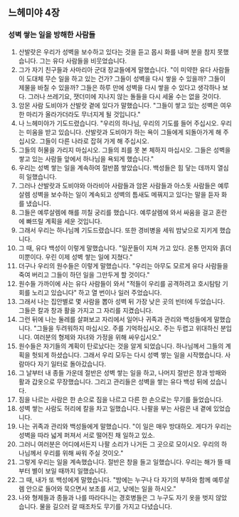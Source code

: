 ## 느헤미야 4장

### 성벽 쌓는 일을 방해한 사람들
1. 산발랏은 우리가 성벽을 보수하고 있다는 것을 듣고 몹시 화를 내며 분을 참지 못했습니다. 그는 유다 사람들을 비웃었습니다.
2. 그가 자기 친구들과 사마리아 군대 장교들에게 말했습니다. "이 미약한 유다 사람들이 도대체 무슨 일을 하고 있는 건가? 그들이 성벽을 다시 쌓을 수 있을까? 그들이 제물을 바칠 수 있을까? 그들은 하루 만에 성벽을 다시 쌓을 수 있다고 생각하나 보다. 그러나 쓰레기요, 잿더미에 지나지 않는 돌들을 다시 세울 수는 없을 것이다.
3. 암몬 사람 도비야가 산발랏 곁에 있다가 말했습니다. "그들이 쌓고 있는 성벽은 여우 한 마리가 올라가더라도 무너지게 될 것입니다."
4. 나 느헤미야가 기도드렸습니다. "우리의 하나님, 우리의 기도를 들어 주십시오. 우리는 미움을 받고 있습니다. 산발랏과 도비야가 하는 욕이 그들에게 되돌아가게 해 주십시오. 그들이 다른 나라로 잡혀 가게 해 주십시오.
5. 그들의 허물을 가리지 마십시오. 그들의 죄를 못 본 체하지 마십시오. 그들은 성벽을 쌓고 있는 사람들 앞에서 하나님을 욕되게 했습니다."
6. 우리는 성벽 쌓는 일을 계속하여 절반쯤 쌓았습니다. 백성들은 힘 닿는 데까지 열심히 일했습니다.
7. 그러나 산발랏과 도비야와 아라비아 사람들과 암몬 사람들과 아스돗 사람들은 예루살렘 성벽을 보수하는 일이 계속되고 성벽의 틈새도 메꿔지고 있다는 말을 듣자 화를 냈습니다.
8. 그들은 예루살렘에 해를 끼칠 궁리를 했습니다. 예루살렘에 와서 싸움을 걸고 혼란에 빠뜨릴 계획을 세운 것입니다.
9. 그래서 우리는 하나님께 기도드렸습니다. 또한 경비병을 세워 밤낮으로 지키게 했습니다.
10. 그 때, 유다 백성이 이렇게 말했습니다. "일꾼들이 지쳐 가고 있다. 온통 먼지와 흙더미뿐이다. 우린 이제 성벽 쌓는 일에 지쳤다."
11. 더구나 우리의 원수들은 이렇게 말했습니다. "우리는 아무도 모르게 유다 사람들을 죽여 버리고 그들이 하던 일을 그만두게 할 것이다."
12. 원수들 가까이에 사는 유다 사람들이 와서 "적들이 우리를 공격하려고 호시탐탐 기회를 노리고 있습니다" 하고 열 번이나 일러 주었습니다.
13. 그래서 나는 집안별로 몇 사람을 뽑아 성벽 뒤 가장 낮은 곳의 빈터에 두었습니다. 그들은 칼과 창과 활을 가지고 그 자리를 지켰습니다.
14. 그런 뒤에 나는 둘레를 살펴보고 자리에서 일어나 귀족과 관리와 백성들에게 말했습니다. "그들을 두려워하지 마십시오. 주를 기억하십시오. 주는 두렵고 위대하신 분입니다. 여러분의 형제와 자녀와 가정을 위해 싸우십시오."
15. 원수들은 자기들의 계획이 탄로났다는 것을 알게 되었습니다. 하나님께서 그들의 계획을 헛되게 하셨습니다. 그래서 우리 모두는 다시 성벽 쌓는 일을 시작했습니다. 사람마다 자기 일터로 돌아갔습니다.
16. 그 날부터 내 종들 가운데 절반은 성벽 쌓는 일을 하고, 나머지 절반은 창과 방패와 활과 갑옷으로 무장했습니다. 그리고 관리들은 성벽을 쌓는 유다 백성 뒤에 섰습니다.
17. 짐을 나르는 사람은 한 손으로 짐을 나르고 다른 한 손으로는 무기를 들었습니다.
18. 성벽 쌓는 사람도 허리에 칼을 차고 일했습니다. 나팔을 부는 사람은 내 곁에 있었습니다.
19. 나는 귀족과 관리와 백성들에게 말했습니다. "이 일은 매우 방대하오. 게다가 우리는 성벽을 따라 넓게 퍼져서 서로 떨어진 채 일하고 있소.
20. 그러니 여러분은 어디에서든지 나팔 소리가 나거든 그 곳으로 모이시오. 우리의 하나님께서 우리를 위해 싸워 주실 것이오."
21. 그렇게 우리는 일을 계속했습니다. 절반은 창을 들고 일했습니다. 우리는 해가 뜰 때부터 별이 보일 때까지 일했습니다.
22. 그 때, 내가 또 백성에게 말했습니다. "밤에는 누구나 다 자기의 부하와 함께 예루살렘 안으로 들어와 묵으면서 보초를 서고, 낮에는 일을 하시오."
23. 나와 형제들과 종들과 나를 따라다니는 경호병들은 그 누구도 자기 옷을 벗지 않았습니다. 물을 길으러 갈 때조차도 무기를 가지고 다녔습니다.